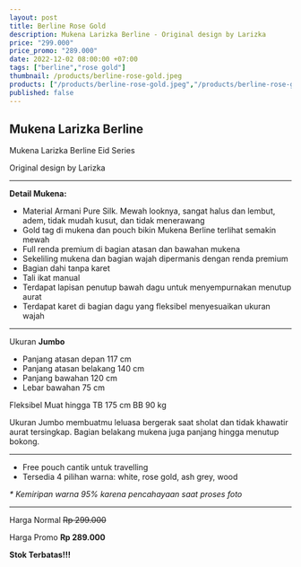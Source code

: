 ```yaml
---
layout: post
title: Berline Rose Gold
description: Mukena Larizka Berline - Original design by Larizka
price: "299.000"
price_promo: "289.000"
date: 2022-12-02 08:00:00 +07:00
tags: ["berline","rose gold"]
thumbnail: /products/berline-rose-gold.jpeg
products: ["/products/berline-rose-gold.jpeg","/products/berline-rose-gold-1.jpeg","/products/berline-rose-gold-2.jpeg","/products/berline-rose-gold-3.jpeg"]
published: false
---
```


## Mukena Larizka Berline ##

Mukena Larizka Berline Eid Series

Original design by Larizka

---

**Detail Mukena:**

* Material Armani Pure Silk. Mewah looknya, sangat halus dan lembut, adem, tidak mudah kusut, dan tidak menerawang
* Gold tag di mukena dan pouch bikin Mukena Berline terlihat semakin mewah
* Full renda premium di bagian atasan dan bawahan mukena
* Sekeliling mukena dan bagian wajah dipermanis dengan renda premium
* Bagian dahi tanpa karet
* Tali ikat manual
* Terdapat lapisan penutup bawah dagu untuk menyempurnakan menutup aurat
* Terdapat karet di bagian dagu yang fleksibel menyesuaikan ukuran wajah

---

Ukuran **Jumbo**

* Panjang atasan depan 117 cm
* Panjang atasan belakang 140 cm
* Panjang bawahan 120 cm
* Lebar bawahan 75 cm

Fleksibel Muat hingga TB 175 cm BB 90 kg

Ukuran Jumbo membuatmu leluasa bergerak saat sholat dan tidak khawatir aurat tersingkap. Bagian belakang mukena juga panjang hingga menutup bokong.

---

* Free pouch cantik untuk travelling
* Tersedia 4 pilihan warna: white, rose gold, ash grey, wood

_* Kemiripan warna 95% karena pencahayaan saat proses foto_

---

Harga Normal ~~Rp 299.000~~

Harga Promo **Rp 289.000**

**Stok Terbatas!!!**
